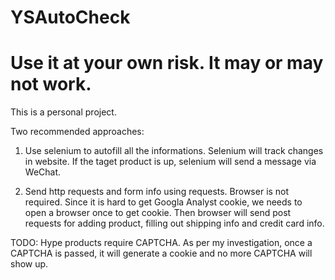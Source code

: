# YSAutoCheck

# Use it at your own risk. It may or may not work.

This is a personal project. 

Two recommended approaches:

1. Use selenium to autofill all the informations. Selenium will track changes in website. If the taget product is up, selenium will send a message via WeChat.

2. Send http requests and form info using requests. Browser is not required. Since it is hard to get Googla Analyst cookie, we needs to open a browser once to get cookie. Then browser will send post requests for adding product, filling out shipping info and credit card info.

TODO: Hype products require CAPTCHA. As per my investigation, once a CAPTCHA is passed, it will generate a cookie and no more CAPTCHA will show up.

